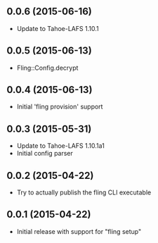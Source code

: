 0.0.6 (2015-06-16)
------------------
* Update to Tahoe-LAFS 1.10.1

0.0.5 (2015-06-13)
------------------
* Fling::Config.decrypt

0.0.4 (2015-06-13)
------------------
* Initial 'fling provision' support

0.0.3 (2015-05-31)
------------------
* Update to Tahoe-LAFS 1.10.1a1
* Initial config parser

0.0.2 (2015-04-22)
------------------
* Try to actually publish the fling CLI executable

0.0.1 (2015-04-22)
------------------
* Initial release with support for "fling setup"
